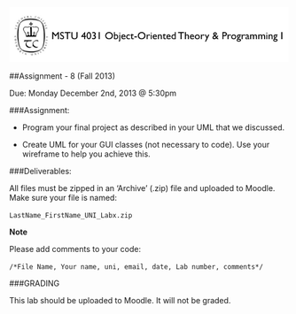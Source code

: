 ![MSTU-4031 Logo](../images/README_Header.png)

##Assignment - 8 (Fall 2013)

Due: Monday December 2nd, 2013 @ 5:30pm


###Assignment:

*	Program your final project as described in your UML that we discussed.

*	Create UML for your GUI classes (not necessary to code). Use your wireframe to help you achieve this.


###Deliverables: 

All files must be zipped in an ‘Archive’ (.zip) file and uploaded to Moodle. Make sure your file is named:

```LastName_FirstName_UNI_Labx.zip```

__Note__ 

Please add comments to your code: 

```/*File Name, Your name, uni, email, date, Lab number, comments*/```


###GRADING

This lab should be uploaded to Moodle. It will not be graded.







